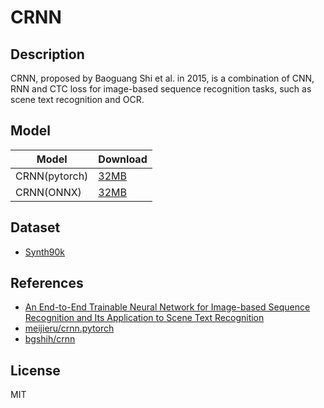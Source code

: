 <!--- SPDX-License-Identifier: MIT -->

# CRNN

## Description

CRNN, proposed by Baoguang Shi et al. in 2015, is a combination of CNN, RNN and CTC loss for image-based sequence recognition tasks, such as scene text recognition and OCR.

## Model

|Model            |Download                        |
|-----------------|:-------------------------------|
| CRNN(pytorch)   |[32MB](crnn.pt)                 |
| CRNN(ONNX)      |[32MB](crnn.onnx)               |

## Dataset

* [Synth90k](https://www.robots.ox.ac.uk/~vgg/data/text/)

## References

* [An End-to-End Trainable Neural Network for Image-based Sequence Recognition and Its Application to Scene Text Recognition](https://arxiv.org/abs/1507.05717)
* [meijieru/crnn.pytorch](https://github.com/meijieru/crnn.pytorch)
* [bgshih/crnn](https://github.com/bgshih/crnn)

## License

MIT
